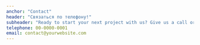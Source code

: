 ```yaml
---
anchor: "Contact"
header: "Связаться по телефону!"
subheader: "Ready to start your next project with us? Give us a call or send us an email and we will get back to you as soon as possible!"
telephone: 00-0000-0001
email: contact@yourwebsite.com
---
```

